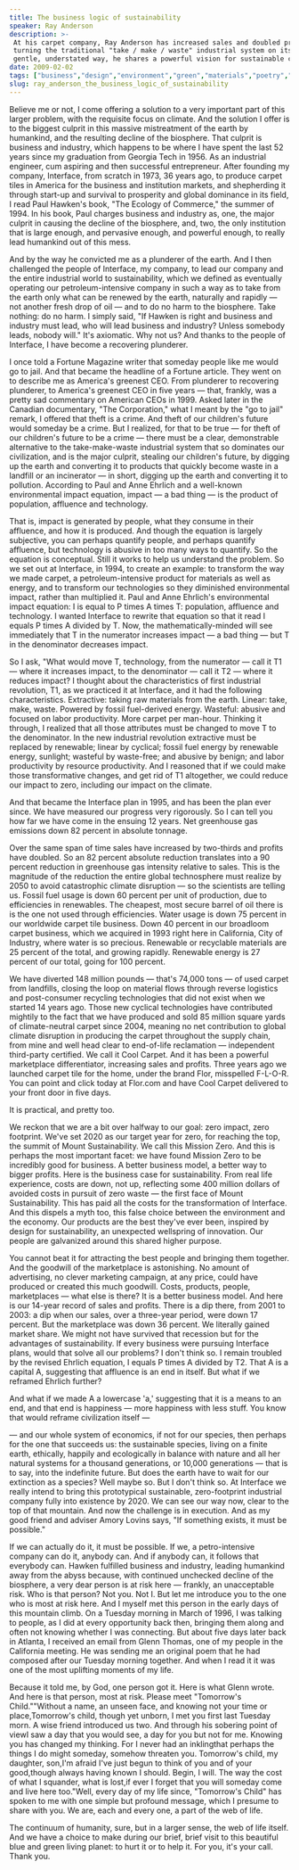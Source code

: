 ```yaml
---
title: The business logic of sustainability
speaker: Ray Anderson
description: >-
 At his carpet company, Ray Anderson has increased sales and doubled profits while
 turning the traditional "take / make / waste" industrial system on its head. In a
 gentle, understated way, he shares a powerful vision for sustainable commerce.
date: 2009-02-02
tags: ["business","design","environment","green","materials","poetry","sustainability","technology"]
slug: ray_anderson_the_business_logic_of_sustainability
---
```


Believe me or not, I come offering a solution to a very important part of this larger
problem, with the requisite focus on climate. And the solution I offer is to the biggest
culprit in this massive mistreatment of the earth by humankind, and the resulting decline
of the biosphere. That culprit is business and industry, which happens to be where I have
spent the last 52 years since my graduation from Georgia Tech in 1956. As an industrial
engineer, cum aspiring and then successful entrepreneur. After founding my company,
Interface, from scratch in 1973, 36 years ago, to produce carpet tiles in America for the
business and institution markets, and shepherding it through start-up and survival to
prosperity and global dominance in its field, I read Paul Hawken's book, "The Ecology of
Commerce," the summer of 1994. In his book, Paul charges business and industry as, one,
the major culprit in causing the decline of the biosphere, and, two, the only institution
that is large enough, and pervasive enough, and powerful enough, to really lead humankind
out of this mess.

And by the way he convicted me as a plunderer of the earth. And I then challenged the
people of Interface, my company, to lead our company and the entire industrial world to
sustainability, which we defined as eventually operating our petroleum-intensive company
in such a way as to take from the earth only what can be renewed by the earth, naturally
and rapidly — not another fresh drop of oil — and to do no harm to the biosphere. Take
nothing: do no harm. I simply said, "If Hawken is right and business and industry must
lead, who will lead business and industry? Unless somebody leads, nobody will." It's
axiomatic. Why not us? And thanks to the people of Interface, I have become a recovering
plunderer.

I once told a Fortune Magazine writer that someday people like me would go to jail. And
that became the headline of a Fortune article. They went on to describe me as America's
greenest CEO. From plunderer to recovering plunderer, to America's greenest CEO in five
years — that, frankly, was a pretty sad commentary on American CEOs in 1999. Asked later
in the Canadian documentary, "The Corporation," what I meant by the "go to jail" remark, I
offered that theft is a crime. And theft of our children's future would someday be a
crime. But I realized, for that to be true — for theft of our children's future to be a
crime — there must be a clear, demonstrable alternative to the take-make-waste industrial
system that so dominates our civilization, and is the major culprit, stealing our
children's future, by digging up the earth and converting it to products that quickly
become waste in a landfill or an incinerator — in short, digging up the earth and
converting it to pollution. According to Paul and Anne Ehrlich and a well-known
environmental impact equation, impact — a bad thing — is the product of population,
affluence and technology.

That is, impact is generated by people, what they consume in their affluence, and how it
is produced. And though the equation is largely subjective, you can perhaps quantify
people, and perhaps quantify affluence, but technology is abusive in too many ways to
quantify. So the equation is conceptual. Still it works to help us understand the
problem. So we set out at Interface, in 1994, to create an example: to transform the way we
made carpet, a petroleum-intensive product for materials as well as energy, and to
transform our technologies so they diminished environmental impact, rather than multiplied
it. Paul and Anne Ehrlich's environmental impact equation: I is equal to P times A times
T: population, affluence and technology. I wanted Interface to rewrite that equation so
that it read I equals P times A divided by T. Now, the mathematically-minded will see
immediately that T in the numerator increases impact — a bad thing — but T in the
denominator decreases impact.

So I ask, "What would move T, technology, from the numerator — call it T1 — where it
increases impact, to the denominator — call it T2 — where it reduces impact? I thought
about the characteristics of first industrial revolution, T1, as we practiced it at
Interface, and it had the following characteristics. Extractive: taking raw materials from
the earth. Linear: take, make, waste. Powered by fossil fuel-derived energy. Wasteful:
abusive and focused on labor productivity. More carpet per man-hour. Thinking it through,
I realized that all those attributes must be changed to move T to the denominator. In the
new industrial revolution extractive must be replaced by renewable; linear by cyclical;
fossil fuel energy by renewable energy, sunlight; wasteful by waste-free; and abusive by
benign; and labor productivity by resource productivity. And I reasoned that if we could
make those transformative changes, and get rid of T1 altogether, we could reduce our
impact to zero, including our impact on the climate.

And that became the Interface plan in 1995, and has been the plan ever since. We have
measured our progress very rigorously. So I can tell you how far we have come in the
ensuing 12 years. Net greenhouse gas emissions down 82 percent in absolute tonnage.

Over the same span of time sales have increased by two-thirds and profits have doubled. So
an 82 percent absolute reduction translates into a 90 percent reduction in greenhouse gas
intensity relative to sales. This is the magnitude of the reduction the entire global
technosphere must realize by 2050 to avoid catastrophic climate disruption — so the
scientists are telling us. Fossil fuel usage is down 60 percent per unit of production,
due to efficiencies in renewables. The cheapest, most secure barrel of oil there is is the
one not used through efficiencies. Water usage is down 75 percent in our worldwide carpet
tile business. Down 40 percent in our broadloom carpet business, which we acquired in 1993
right here in California, City of Industry, where water is so precious. Renewable or
recyclable materials are 25 percent of the total, and growing rapidly. Renewable energy is
27 percent of our total, going for 100 percent.

We have diverted 148 million pounds — that's 74,000 tons — of used carpet from landfills,
closing the loop on material flows through reverse logistics and post-consumer recycling
technologies that did not exist when we started 14 years ago. Those new cyclical
technologies have contributed mightily to the fact that we have produced and sold 85
million square yards of climate-neutral carpet since 2004, meaning no net contribution to
global climate disruption in producing the carpet throughout the supply chain, from mine
and well head clear to end-of-life reclamation — independent third-party certified. We
call it Cool Carpet. And it has been a powerful marketplace differentiator, increasing
sales and profits. Three years ago we launched carpet tile for the home, under the brand
Flor, misspelled F-L-O-R. You can point and click today at Flor.com and have Cool Carpet
delivered to your front door in five days.

It is practical, and pretty too.

We reckon that we are a bit over halfway to our goal: zero impact, zero footprint. We've
set 2020 as our target year for zero, for reaching the top, the summit of Mount
Sustainability. We call this Mission Zero. And this is perhaps the most important facet:
we have found Mission Zero to be incredibly good for business. A better business model, a
better way to bigger profits. Here is the business case for sustainability. From real life
experience, costs are down, not up, reflecting some 400 million dollars of avoided costs
in pursuit of zero waste — the first face of Mount Sustainability. This has paid all the
costs for the transformation of Interface. And this dispels a myth too, this false choice
between the environment and the economy. Our products are the best they've ever been,
inspired by design for sustainability, an unexpected wellspring of innovation. Our people
are galvanized around this shared higher purpose.

You cannot beat it for attracting the best people and bringing them together. And the
goodwill of the marketplace is astonishing. No amount of advertising, no clever marketing
campaign, at any price, could have produced or created this much goodwill. Costs,
products, people, marketplaces — what else is there? It is a better business model. And
here is our 14-year record of sales and profits. There is a dip there, from 2001 to 2003:
a dip when our sales, over a three-year period, were down 17 percent. But the marketplace
was down 36 percent. We literally gained market share. We might not have survived that
recession but for the advantages of sustainability. If every business were pursuing
Interface plans, would that solve all our problems? I don't think so. I remain troubled by
the revised Ehrlich equation, I equals P times A divided by T2. That A is a capital A,
suggesting that affluence is an end in itself. But what if we reframed Ehrlich
further?

And what if we made A a lowercase 'a,' suggesting that it is a means to an end, and that
end is happiness — more happiness with less stuff. You know that would reframe civilization
itself — 

— and our whole system of economics, if not for our species, then perhaps for the one that
succeeds us: the sustainable species, living on a finite earth, ethically, happily and
ecologically in balance with nature and all her natural systems for a thousand
generations, or 10,000 generations — that is to say, into the indefinite future. But does
the earth have to wait for our extinction as a species? Well maybe so. But I don't think
so. At Interface we really intend to bring this prototypical sustainable, zero-footprint
industrial company fully into existence by 2020. We can see our way now, clear to the top
of that mountain. And now the challenge is in execution. And as my good friend and adviser
Amory Lovins says, "If something exists, it must be possible." 

If we can actually do it, it must be possible. If we, a petro-intensive company can do it,
anybody can. And if anybody can, it follows that everybody can. Hawken fulfilled business
and industry, leading humankind away from the abyss because, with continued unchecked
decline of the biosphere, a very dear person is at risk here — frankly, an unacceptable
risk. Who is that person? Not you. Not I. But let me introduce you to the one who is most
at risk here. And I myself met this person in the early days of this mountain climb. On a
Tuesday morning in March of 1996, I was talking to people, as I did at every opportunity
back then, bringing them along and often not knowing whether I was connecting. But about
five days later back in Atlanta, I received an email from Glenn Thomas, one of my people
in the California meeting. He was sending me an original poem that he had composed after
our Tuesday morning together. And when I read it it was one of the most uplifting moments
of my life.

Because it told me, by God, one person got it. Here is what Glenn wrote. And here is that
person, most at risk. Please meet "Tomorrow's Child.""Without a name, an unseen face, and
knowing not your time or place,Tomorrow's child, though yet unborn, I met you first last
Tuesday morn. A wise friend introduced us two. And through his sobering point of viewI saw
a day that you would see, a day for you but not for me. Knowing you has changed my
thinking. For I never had an inklingthat perhaps the things I do might someday, somehow
threaten you. Tomorrow's child, my daughter, son,I'm afraid I've just begun to think of you
and of your good,though always having known I should. Begin, I will. The way the cost of
what I squander, what is lost,if ever I forget that you will someday come and live here
too."Well, every day of my life since, "Tomorrow's Child" has spoken to me with one simple
but profound message, which I presume to share with you. We are, each and every one, a
part of the web of life.

The continuum of humanity, sure, but in a larger sense, the web of life itself. And we
have a choice to make during our brief, brief visit to this beautiful blue and green
living planet: to hurt it or to help it. For you, it's your call. Thank
you.

<!--
ad_duration=3.33
comment_count=114
event="TED2009"
external_start_time=0
intro_duration=11.82
is_subtitle_required="False"
is_talk_featured="True"
language="en"
language_swap="False"
native_language="en"
number_of_related_talks=6
number_of_speakers=1
number_of_subtitled_videos=25
number_of_tags=8
number_of_talk_download_languages=25
number_of_talk_more_resources=0
number_of_talk_recommendations=0
number_of_talks_take_actions=0
post_ad_duration=0.83
published_timestamp="2009-05-18 01:00:00"
recording_date="2009-02-02"
speaker_description="Sustainable-business pioneer"
speaker_is_published=1
speaker_name="Ray Anderson"
speaker_what_others_say="Just trust me and order some tiles. What more do you need to see that sustainability looks pretty good?"
talk_name="The business logic of sustainability"
talks_tags=["business","design","environment","green","materials","poetry","sustainability","technology"]
url_audio="https://download.ted.com/talks/RayAnderson_2009.mp3?apikey=acme-roadrunner"
url_photo_speaker="https://pe.tedcdn.com/images/ted/89292_254x191.jpg"
url_photo_talk="https://pe.tedcdn.com/images/ted/89288_800x600.jpg"
url_webpage="https://www.ted.com/talks/ray_anderson_the_business_logic_of_sustainability"
video_type_name="TED Stage Talk"
-->
